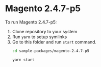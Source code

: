 # Magento 2.4.7-p5

To run Magento 2.4.7-p5:

1. Clone repository to your system
2. Run `yarn` to setup symlinks
3. Go to this folder and run `start` command.
    ```bash
    cd sample-packages/magento-2.4.7-p5

    yarn start
    ```